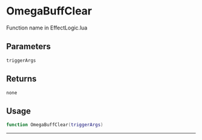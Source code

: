 # OmegaBuffClear
Function name in EffectLogic.lua
## Parameters
`triggerArgs`
## Returns
`none`
## Usage
```lua
function OmegaBuffClear(triggerArgs)
```
---
